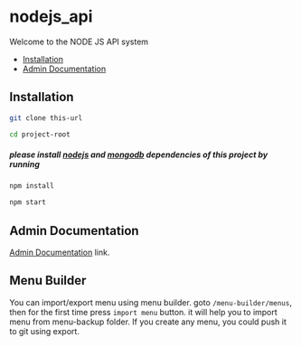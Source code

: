 # nodejs_api
Welcome to the NODE JS API system

- [Installation](#installation)
- [Admin Documentation](#admin-documentation)


## Installation

```sh
git clone this-url
```

```sh
cd project-root
```

##### please install [nodejs](https://nodejs.org/en/download/) and [mongodb](https://www.mongodb.com/docs/manual/tutorial/install-mongodb-on-windows/) dependencies of this project by running

```sh
npm install
```

```sh
npm start
```


## Admin Documentation

[Admin Documentation](docs/index.md) link.

## Menu Builder
You can import/export menu using menu builder. goto `/menu-builder/menus`, then for the first time press `import menu`
button. it will help you to import menu from menu-backup folder. If you create any menu, you could push it to git using
export.